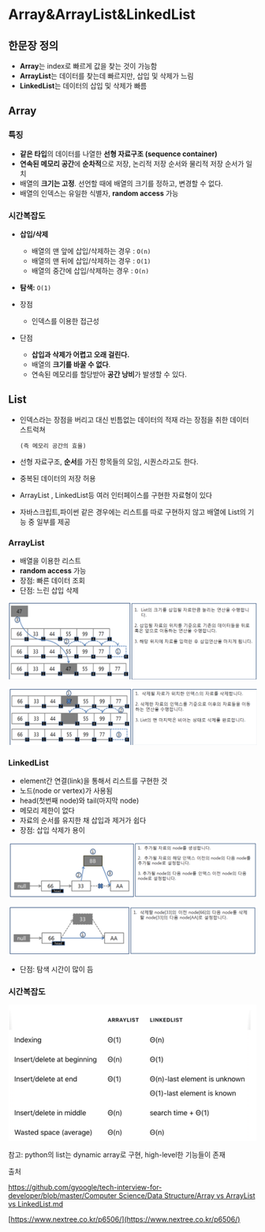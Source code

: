 # Array&ArrayList&LinkedList

## 한문장 정의

- **Array**는 index로 빠르게 값을 찾는 것이 가능함
- **ArrayList**는 데이터를 찾는데 빠르지만, 삽입 및 삭제가 느림
- **LinkedList**는 데이터의 삽입 및 삭제가 빠름

## Array

### 특징

- **같은 타입**의 데이터를 나열한 **선형 자료구조 (sequence container)**
- **연속된 메모리 공간**에 **순차적**으로 저장, 논리적 저장 순서와 물리적 저장 순서가 일치
- 배열의 **크기는 고정**. 선언할 때에 배열의 크기를 정하고, 변경할 수 없다.
- 배열의 인덱스는 유일한 식별자, **random access** 가능

### 시간복잡도

- **삽입/삭제**
    - 배열의 맨 앞에 삽입/삭제하는 경우 : `O(n)`
    - 배열의 맨 뒤에 삽입/삭제하는 경우 : `O(1)`
    - 배열의 중간에 삽입/삭제하는 경우 : `O(n)`
- **탐색:** `O(1)`

- 장점
    - 인덱스를 이용한 접근성
- 단점
    - **삽입과 삭제가 어렵고 오래 걸린다.**
    - 배열의 **크기를 바꿀 수 없다**.
    - 연속된 메모리를 할당받아 **공간 낭비**가 발생할 수 있다.

## List

- 인덱스라는 장점을 버리고 대신 빈틈없는 데이터의 적재 라는 장점을 취한 데이터 스트럭쳐

      (즉 메모리 공간의 효율)

- 선형 자료구조, **순서**를 가진 항목들의 모임, 시퀀스라고도 한다.
- 중복된 데이터의 저장 허용
- ArrayList , LinkedList등 여러 인터페이스를 구현한 자료형이 있다
- 자바스크립트,파이썬 같은 경우에는 리스트를 따로 구현하지 않고 배열에 List의 기능 중 일부를 제공

### ArrayList

- 배열을 이용한 리스트
- **random access** 가능
- 장점: 빠른 데이터 조회
- 단점: 느린 삽입 삭제

![image_1](./arraylist-linkedlist/arraylist-linkedlist_1.png)

![image_2](./arraylist-linkedlist/arraylist-linkedlist_2.png)

### LinkedList

- element간 연결(link)을 통해서 리스트를 구현한 것
- 노드(node or vertex)가 사용됨
- head(첫번째 node)와 tail(마지막 node)
- 메모리 제한이 없다
- 자료의 순서를 유지한 채 삽입과 제거가 쉽다
- 장점: 삽입 삭제가 용이

![image_3](./arraylist-linkedlist/arraylist-linkedlist_3.png)

![image_4](./arraylist-linkedlist/arraylist-linkedlist_4.png)

- 단점: 탐색 시간이 많이 듬

### 시간복잡도

![image_5](./arraylist-linkedlist/arraylist-linkedlist_5.png)

참고: python의 list는 dynamic array로 구현, high-level한 기능들이 존재

출처

[https://github.com/gyoogle/tech-interview-for-developer/blob/master/Computer Science/Data Structure/Array vs ArrayList vs LinkedList.md](https://github.com/gyoogle/tech-interview-for-developer/blob/master/Computer%20Science/Data%20Structure/Array%20vs%20ArrayList%20vs%20LinkedList.md)

[https://www.nextree.co.kr/p6506/](https://www.nextree.co.kr/p6506/)